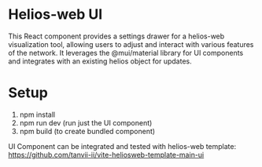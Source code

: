 # Helios-web UI

This React component provides a settings drawer for a helios-web visualization tool, allowing users to adjust and interact with various features of the network. It leverages the @mui/material library for UI components and integrates with an existing helios object for updates.

# Setup
1. npm install
2. npm run dev (run just the UI component)
3. npm build (to create bundled component)

UI Component can be integrated and tested with helios-web template: https://github.com/tanvii-ii/vite-heliosweb-template-main-ui
